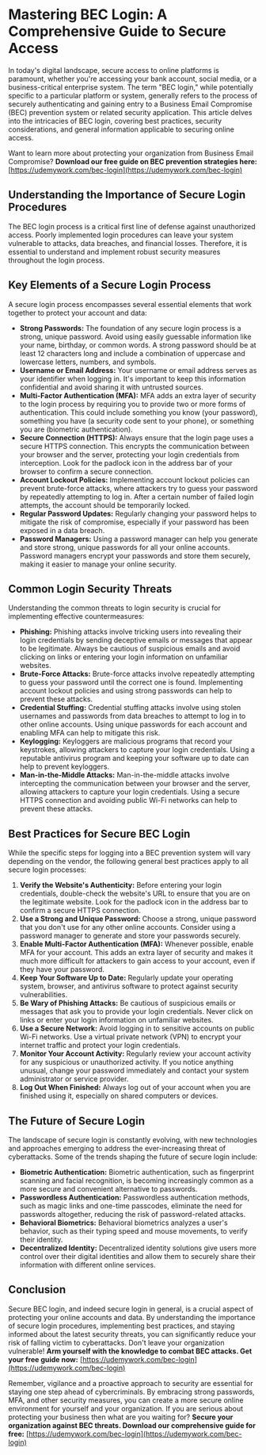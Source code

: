 # Mastering BEC Login: A Comprehensive Guide to Secure Access

In today's digital landscape, secure access to online platforms is paramount, whether you're accessing your bank account, social media, or a business-critical enterprise system. The term "BEC login," while potentially specific to a particular platform or system, generally refers to the process of securely authenticating and gaining entry to a Business Email Compromise (BEC) prevention system or related security application. This article delves into the intricacies of BEC login, covering best practices, security considerations, and general information applicable to securing online access.

Want to learn more about protecting your organization from Business Email Compromise? **Download our free guide on BEC prevention strategies here:** [https://udemywork.com/bec-login](https://udemywork.com/bec-login)

## Understanding the Importance of Secure Login Procedures

The BEC login process is a critical first line of defense against unauthorized access. Poorly implemented login procedures can leave your system vulnerable to attacks, data breaches, and financial losses. Therefore, it is essential to understand and implement robust security measures throughout the login process.

## Key Elements of a Secure Login Process

A secure login process encompasses several essential elements that work together to protect your account and data:

*   **Strong Passwords:** The foundation of any secure login process is a strong, unique password. Avoid using easily guessable information like your name, birthday, or common words. A strong password should be at least 12 characters long and include a combination of uppercase and lowercase letters, numbers, and symbols.
*   **Username or Email Address:** Your username or email address serves as your identifier when logging in. It's important to keep this information confidential and avoid sharing it with untrusted sources.
*   **Multi-Factor Authentication (MFA):** MFA adds an extra layer of security to the login process by requiring you to provide two or more forms of authentication. This could include something you know (your password), something you have (a security code sent to your phone), or something you are (biometric authentication).
*   **Secure Connection (HTTPS):** Always ensure that the login page uses a secure HTTPS connection. This encrypts the communication between your browser and the server, protecting your login credentials from interception. Look for the padlock icon in the address bar of your browser to confirm a secure connection.
*   **Account Lockout Policies:** Implementing account lockout policies can prevent brute-force attacks, where attackers try to guess your password by repeatedly attempting to log in. After a certain number of failed login attempts, the account should be temporarily locked.
*   **Regular Password Updates:** Regularly changing your password helps to mitigate the risk of compromise, especially if your password has been exposed in a data breach.
*   **Password Managers:** Using a password manager can help you generate and store strong, unique passwords for all your online accounts. Password managers encrypt your passwords and store them securely, making it easier to manage your online security.

## Common Login Security Threats

Understanding the common threats to login security is crucial for implementing effective countermeasures:

*   **Phishing:** Phishing attacks involve tricking users into revealing their login credentials by sending deceptive emails or messages that appear to be legitimate. Always be cautious of suspicious emails and avoid clicking on links or entering your login information on unfamiliar websites.
*   **Brute-Force Attacks:** Brute-force attacks involve repeatedly attempting to guess your password until the correct one is found. Implementing account lockout policies and using strong passwords can help to prevent these attacks.
*   **Credential Stuffing:** Credential stuffing attacks involve using stolen usernames and passwords from data breaches to attempt to log in to other online accounts. Using unique passwords for each account and enabling MFA can help to mitigate this risk.
*   **Keylogging:** Keyloggers are malicious programs that record your keystrokes, allowing attackers to capture your login credentials. Using a reputable antivirus program and keeping your software up to date can help to prevent keyloggers.
*   **Man-in-the-Middle Attacks:** Man-in-the-middle attacks involve intercepting the communication between your browser and the server, allowing attackers to capture your login credentials. Using a secure HTTPS connection and avoiding public Wi-Fi networks can help to prevent these attacks.

## Best Practices for Secure BEC Login

While the specific steps for logging into a BEC prevention system will vary depending on the vendor, the following general best practices apply to all secure login processes:

1.  **Verify the Website's Authenticity:** Before entering your login credentials, double-check the website's URL to ensure that you are on the legitimate website. Look for the padlock icon in the address bar to confirm a secure HTTPS connection.
2.  **Use a Strong and Unique Password:** Choose a strong, unique password that you don't use for any other online accounts. Consider using a password manager to generate and store your passwords securely.
3.  **Enable Multi-Factor Authentication (MFA):** Whenever possible, enable MFA for your account. This adds an extra layer of security and makes it much more difficult for attackers to gain access to your account, even if they have your password.
4.  **Keep Your Software Up to Date:** Regularly update your operating system, browser, and antivirus software to protect against security vulnerabilities.
5.  **Be Wary of Phishing Attacks:** Be cautious of suspicious emails or messages that ask you to provide your login credentials. Never click on links or enter your login information on unfamiliar websites.
6.  **Use a Secure Network:** Avoid logging in to sensitive accounts on public Wi-Fi networks. Use a virtual private network (VPN) to encrypt your internet traffic and protect your login credentials.
7.  **Monitor Your Account Activity:** Regularly review your account activity for any suspicious or unauthorized activity. If you notice anything unusual, change your password immediately and contact your system administrator or service provider.
8.  **Log Out When Finished:** Always log out of your account when you are finished using it, especially on shared computers or devices.

## The Future of Secure Login

The landscape of secure login is constantly evolving, with new technologies and approaches emerging to address the ever-increasing threat of cyberattacks. Some of the trends shaping the future of secure login include:

*   **Biometric Authentication:** Biometric authentication, such as fingerprint scanning and facial recognition, is becoming increasingly common as a more secure and convenient alternative to passwords.
*   **Passwordless Authentication:** Passwordless authentication methods, such as magic links and one-time passcodes, eliminate the need for passwords altogether, reducing the risk of password-related attacks.
*   **Behavioral Biometrics:** Behavioral biometrics analyzes a user's behavior, such as their typing speed and mouse movements, to verify their identity.
*   **Decentralized Identity:** Decentralized identity solutions give users more control over their digital identities and allow them to securely share their information with different online services.

## Conclusion

Secure BEC login, and indeed secure login in general, is a crucial aspect of protecting your online accounts and data. By understanding the importance of secure login procedures, implementing best practices, and staying informed about the latest security threats, you can significantly reduce your risk of falling victim to cyberattacks. Don't leave your organization vulnerable! **Arm yourself with the knowledge to combat BEC attacks. Get your free guide now:** [https://udemywork.com/bec-login](https://udemywork.com/bec-login)

Remember, vigilance and a proactive approach to security are essential for staying one step ahead of cybercriminals. By embracing strong passwords, MFA, and other security measures, you can create a more secure online environment for yourself and your organization. If you are serious about protecting your business then what are you waiting for? **Secure your organization against BEC threats. Download our comprehensive guide for free:** [https://udemywork.com/bec-login](https://udemywork.com/bec-login)
